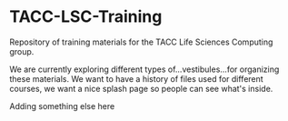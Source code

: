 # TACC-LSC-Training
Repository of training materials for the TACC Life Sciences Computing group.

We are currently exploring different types of...vestibules...for organizing these materials. We want to have a history of files used for different courses, we want a nice splash page so people can see what's inside.

Adding something else here
